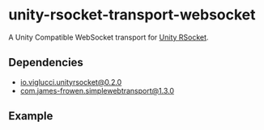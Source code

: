 # unity-rsocket-transport-websocket

A Unity Compatible WebSocket transport for [Unity RSocket](https://github.com/viglucci/unity-rsocket).

## Dependencies

- [io.viglucci.unityrsocket@0.2.0](https://github.com/viglucci/unity-rsocket)
- [com.james-frowen.simplewebtransport@1.3.0](https://github.com/James-Frowen/SimpleWebTransport)

## Example

```cs

```